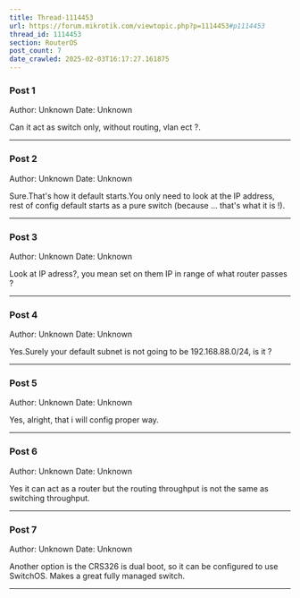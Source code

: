 ```yaml
---
title: Thread-1114453
url: https://forum.mikrotik.com/viewtopic.php?p=1114453#p1114453
thread_id: 1114453
section: RouterOS
post_count: 7
date_crawled: 2025-02-03T16:17:27.161875
---
```


### Post 1
Author: Unknown
Date: Unknown

Can it act as switch only, without routing, vlan ect ?.

---
### Post 2
Author: Unknown
Date: Unknown

Sure.That's how it default starts.You only need to look at the IP address, rest of config default starts as a pure switch (because ... that's what it is !).

---
### Post 3
Author: Unknown
Date: Unknown

Look at IP adress?, you mean set on them IP in range of what router passes ?

---
### Post 4
Author: Unknown
Date: Unknown

Yes.Surely your default subnet is not going to be 192.168.88.0/24, is it ?

---
### Post 5
Author: Unknown
Date: Unknown

Yes, alright, that i will config proper way.

---
### Post 6
Author: Unknown
Date: Unknown

Yes it can act as a router but the routing throughput is not the same as switching throughput.

---
### Post 7
Author: Unknown
Date: Unknown

Another option is the CRS326 is dual boot, so it can be configured to use SwitchOS.  Makes a great fully managed switch.

---
